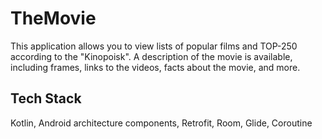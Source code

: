 # TheMovie

This application allows you to view lists of popular films and TOP-250 according to the "Kinopoisk". 
A description of the movie is available, including frames, links to the videos, facts about the movie, and more. 

## Tech Stack

Kotlin, Android architecture components, Retrofit, Room, Glide, Coroutine
